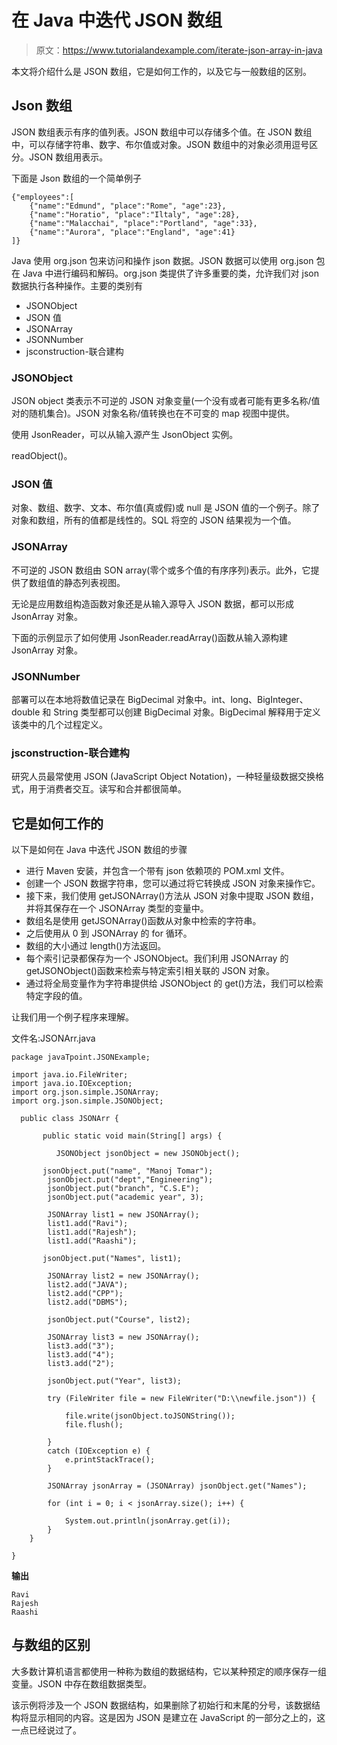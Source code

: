 # 在 Java 中迭代 JSON 数组

> 原文：<https://www.tutorialandexample.com/iterate-json-array-in-java>

本文将介绍什么是 JSON 数组，它是如何工作的，以及它与一般数组的区别。

## Json 数组

JSON 数组表示有序的值列表。JSON 数组中可以存储多个值。在 JSON 数组中，可以存储字符串、数字、布尔值或对象。JSON 数组中的对象必须用逗号区分。JSON 数组用[](方括号)表示。

下面是 Json 数组的一个简单例子

```
{"employees":[    
    {"name":"Edmund", "place":"Rome", "age":23},    
    {"name":"Horatio", "place":"Iltaly", "age":28},  
    {"name":"Malacchai", "place":"Portland", "age":33},    
    {"name":"Aurora", "place":"England", "age":41}   
]} 
```

Java 使用 org.json 包来访问和操作 json 数据。JSON 数据可以使用 org.json 包在 Java 中进行编码和解码。org.json 类提供了许多重要的类，允许我们对 json 数据执行各种操作。主要的类别有

*   JSONObject
*   JSON 值
*   JSONArray
*   JSONNumber
*   jsconstruction-联合建构

### JSONObject

JSON object 类表示不可逆的 JSON 对象变量(一个没有或者可能有更多名称/值对的随机集合)。JSON 对象名称/值转换也在不可变的 map 视图中提供。

使用 JsonReader，可以从输入源产生 JsonObject 实例。

readObject()。

### JSON 值

对象、数组、数字、文本、布尔值(真或假)或 null 是 JSON 值的一个例子。除了对象和数组，所有的值都是线性的。SQL 将空的 JSON 结果视为一个值。

### JSONArray

不可逆的 JSON 数组由 SON array(零个或多个值的有序序列)表示。此外，它提供了数组值的静态列表视图。

无论是应用数组构造函数对象还是从输入源导入 JSON 数据，都可以形成 JsonArray 对象。

下面的示例显示了如何使用 JsonReader.readArray()函数从输入源构建 JsonArray 对象。

### JSONNumber

部署可以在本地将数值记录在 BigDecimal 对象中。int、long、BigInteger、double 和 String 类型都可以创建 BigDecimal 对象。BigDecimal 解释用于定义该类中的几个过程定义。

### jsconstruction-联合建构

研究人员最常使用 JSON (JavaScript Object Notation)，一种轻量级数据交换格式，用于消费者交互。读写和合并都很简单。

## 它是如何工作的

以下是如何在 Java 中迭代 JSON 数组的步骤

*   进行 Maven 安装，并包含一个带有 json 依赖项的 POM.xml 文件。
*   创建一个 JSON 数据字符串，您可以通过将它转换成 JSON 对象来操作它。
*   接下来，我们使用 getJSONArray()方法从 JSON 对象中提取 JSON 数组，并将其保存在一个 JSONArray 类型的变量中。
*   数组名是使用 getJSONArray()函数从对象中检索的字符串。
*   之后使用从 0 到 JSONArray 的 for 循环。
*   数组的大小通过 length()方法返回。
*   每个索引记录都保存为一个 JSONObject。我们利用 JSONArray 的 getJSONObject()函数来检索与特定索引相关联的 JSON 对象。
*   通过将全局变量作为字符串提供给 JSONObject 的 get()方法，我们可以检索特定字段的值。

让我们用一个例子程序来理解。

文件名:JSONArr.java

```
package javaTpoint.JSONExample;  

import java.io.FileWriter;  
import java.io.IOException;  
import org.json.simple.JSONArray;  
import org.json.simple.JSONObject;  

  public class JSONArr {  

       public static void main(String[] args) {  

          JSONObject jsonObject = new JSONObject();  

       jsonObject.put("name", "Manoj Tomar");  
        jsonObject.put("dept","Engineering");  
        jsonObject.put("branch", "C.S.E");  
        jsonObject.put("academic year", 3);  

        JSONArray list1 = new JSONArray();  
        list1.add("Ravi");  
        list1.add("Rajesh");  
        list1.add("Raashi");  

       jsonObject.put("Names", list1);  

        JSONArray list2 = new JSONArray();  
        list2.add("JAVA");  
        list2.add("CPP");  
        list2.add("DBMS");  

        jsonObject.put("Course", list2);  

        JSONArray list3 = new JSONArray();  
        list3.add("3");  
        list3.add("4");  
        list3.add("2");  

        jsonObject.put("Year", list3);  

        try (FileWriter file = new FileWriter("D:\\newfile.json")) {  

            file.write(jsonObject.toJSONString());  
            file.flush();  

        }  
        catch (IOException e) {  
            e.printStackTrace();  
        }  

        JSONArray jsonArray = (JSONArray) jsonObject.get("Names");  

        for (int i = 0; i < jsonArray.size(); i++) {  

            System.out.println(jsonArray.get(i));  
        }  
    }  

} 
```

**输出**

```
Ravi 
Rajesh
Raashi
```

## 与数组的区别

大多数计算机语言都使用一种称为数组的数据结构，它以某种预定的顺序保存一组变量。JSON 中存在数组数据类型。

该示例将涉及一个 JSON 数据结构，如果删除了初始行和末尾的分号，该数据结构将显示相同的内容。这是因为 JSON 是建立在 JavaScript 的一部分之上的，这一点已经说过了。